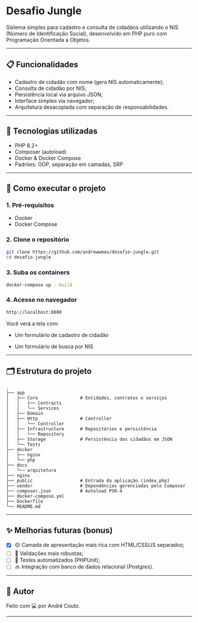 # Desafio Jungle

Sistema simples para cadastro e consulta de cidadãos utilizando o NIS (Número de Identificação Social), desenvolvido em PHP puro com Programação Orientada a Objetos.

---

## 📋 Funcionalidades

-   Cadastro de cidadão com nome (gera NIS automaticamente);
-   Consulta de cidadão por NIS;
-   Persistência local via arquivo JSON;
-   Interface simples via navegador;
-   Arquitetura desacoplada com separação de responsabilidades.

---

## 🧰 Tecnologias utilizadas

-   PHP 8.2+
-   Composer (autoload)
-   Docker & Docker Compose
-   Padrões: OOP, separação em camadas, SRP

---

## 🚀 Como executar o projeto

### 1. Pré-requisitos

-   Docker
-   Docker Compose

### 2. Clone o repositório

```bash
git clone https://github.com/andrewwmax/desafio-jungle.git
cd desafio-jungle
```

### 3. Suba os containers

```bash
docker-compose up --build
```

### 4. Acesse no navegador

```bash
http://localhost:8080
```

Você verá a tela com:

-   Um formulário de cadastro de cidadão

-   Um formulário de busca por NIS

---

## 🗂️ Estrutura do projeto

```
.
├── app
│   ├── Core                # Entidades, contratos e serviços
│   │   ├── Contracts
│   │   └── Services
│   ├── Domain
│   ├── Http                # Controller
│   │   └── Controller
│   ├── Infrastructure      # Repositórios e persistência
│   │   └── Repository
│   ├── Storage             # Persistência dos cidadãos em JSON
│   └── Tests
├── docker
│   ├── nginx
│   └── php
├── docs
│   └── arquitetura
├── nginx
├── public                  # Entrada da aplicação (index.php)
├── vendor                  # Dependências gerenciadas pelo Composer
├── composer.json           # Autoload PSR-4
├── docker-compose.yml
├── Dockerfile
└── README.md

```

---

## ✨ Melhorias futuras (bonus)

-   [x] 🟡 Camada de apresentação mais rica com HTML/CSS/JS separados;
-   [ ] 🔴 Validações mais robustas;
-   [ ] 🔴 Testes automatizados (PHPUnit);
-   [ ] 🔜 Integração com banco de dados relacional (Postgres).

---

## 👤 Autor

Feito com 💻 por André Couto.

---
